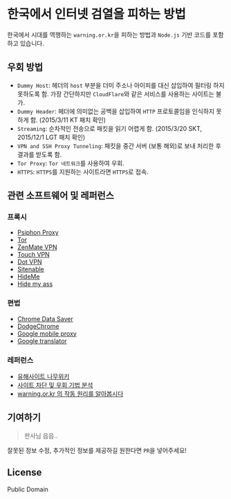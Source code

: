 # 한국에서 인터넷 검열을 피하는 방법

한국에서 시대를 역행하는 `warning.or.kr`을 피하는 방법과 `Node.js` 기반 코드를
포함하고 있습니다.

## 우회 방법

* `Dummy Host`: 헤더의 `host` 부분을 더미 주소나 아이피를 대신 삽입하여 필터링 하지
  못하도록 함. 가장 간단하지만 `CloudFlare`와 같은 서비스를 사용하는 사이트는 불가.
* `Dummy Header`: 헤더에 의미없는 공백을 삽입하여 `HTTP` 프로토콜임을 인식하지 못하게
  함. (2015/3/11 KT 패치 확인)
* `Streaming`: 순차적인 전송으로 패킷을 읽기 어렵게 함. (2015/3/20 SKT, 2015/12/1
  LGT 패치 확인)
* `VPN and SSH Proxy Tunneling`: 패킷을 중간 서버 (보통 해외)로 보내 처리한 후 결과를
  받도록 함.
* `Tor Proxy`: `Tor 네트워크`를 사용하여 우회.
* `HTTPS`: `HTTPS`를 지원하는 사이트라면 `HTTPS`로 접속.

## 관련 소프트웨어 및 레퍼런스

### 프록시

* [Psiphon Proxy](https://psiphon3.com/ko/index.html)
* [Tor](https://www.torproject.org/)
* [ZenMate VPN](https://chrome.google.com/webstore/detail/zenmate-vpn-best-cyber-se/fdcgdnkidjaadafnichfpabhfomcebme)
* [Touch VPN](https://chrome.google.com/webstore/detail/free-proxy-to-unblock-any/bihmplhobchoageeokmgbdihknkjbknd)
* [Dot VPN](https://chrome.google.com/webstore/detail/dotvpn-%E2%80%94-better-than-vpn/kpiecbcckbofpmkkkdibbllpinceiihk)
* [Sitenable](https://sitenable.com/)
* [HideMe](https://hide.me/en/proxy)
* [Hide my ass](https://www.hidemyass.com/)

### 편법

* [Chrome Data Saver](https://chrome.google.com/webstore/detail/data-saver/pfmgfdlgomnbgkofeojodiodmgpgmkac)
* [DodgeChrome](http://dodgechrome.blogspot.kr/)
* [Google mobile proxy](http://www.google.co.jp/gwt/n)
* [Google translator](https://translate.google.com/)

### 레퍼런스

* [유해사이트 나무위키](https://namu.wiki/w/%EC%9C%A0%ED%95%B4%EC%82%AC%EC%9D%B4%ED%8A%B8)
* [사이트 차단 및 우회 기법 분석](http://baator9.tistory.com/9)
* [warning.or.kr 의 작동 원리를 알아봅시다](http://blog.rainygirl.com/?p=2521)

## 기여하기

> 판사님 읍읍..

잘못된 정보 수정, 추가적인 정보를 제공하길 원한다면 `PR`을 넣어주세요!

## License

Public Domain

